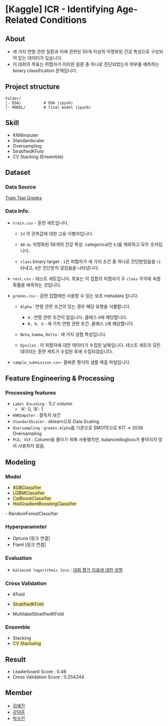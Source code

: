 # [Kaggle] ICR - Identifying Age-Related Conditions

## About
- 세 가지 연령 관련 질환과 이에 관련된 50개 이상의 익명화된 건강 특성으로 구성되어 있는 데이터가 있습니다.
- 이 대회의 목표는 피험자가 이러한 질환 중 하나로 진단되었는지 여부를 예측하는 binary classification 문제입니다.

## Project structure
```
Folder/
|- EDA/          # EDA (ipynb)
|- MODEL/        # final model (ipynb)
```


## Skill
- KNNImputer
- Standardscaler
- Oversampling
- StratifiedKFold
- CV Stacking (Ensemble)

## Dataset
### Data Source
  [Train Test Greeks](https://www.kaggle.com/competitions/icr-identify-age-related-conditions/data)
### Data Info.
- `train.csv` - 훈련 세트입니다.

    - `Id` 각 관측값에 대한 고유 식별자입니다.

    - `AB-GL` 익명화된 56개의 건강 특성. categorical인 `EJ`를 제외하고 모두 숫자입니다.

    - `class` binary target : `1`은 피험자가 세 가지 조건 중 하나로 진단받았음을 나타내고, `0`은 진단받지 않았음을 나타냅니다.

- `test.csv` - 테스트 세트입니다. 목표는 이 집합의 피험자가 두 `class` 각각에 속할 확률을 예측하는 것입니다.

- `greeks.csv` - 훈련 집합에만 사용할 수 있는 보조 metadata 입니다.

    - `Alpha` : 연령 관련 조건이 있는 경우 해당 유형을 식별합니다.
        - `A` : 연령 관련 조건이 없습니다. 클래스 `0`에 해당합니다.
        - `B, D, G` : 세 가지 연령 관련 조건. 클래스 `1`에 해당합니다.

    - `Beta`, `Gamma`, `Delta` : 세 가지 실험 특성입니다.
    - `Epsilon` : 이 피험자에 대한 데이터가 수집된 날짜입니다. 테스트 세트의 모든 데이터는 훈련 세트가 수집된 후에 수집되었습니다.

- `sample_submission.csv`- 올바른 형식의 샘플 제출 파일입니다.


## Feature Engineering & Processing

### Processing features

- `Label Encoding` : ‘EJ’ column
    - 'A': 0, 'B': 1
- `KNNImputer` : 결측치 보간
- `StandardScaler` : sklearn으로 Data Scaling
- `Oversampling` : `greeks.Alpha`를 기준으로 SMOTE으로 617 &rarr;  2036 Oversampling
- `PCA, VIF` : Column을 줄이기 위해 사용했지만, balancedlogloss가 좋아지지 않아 사용하지 않음.

## Modeling
### Model

- <span style="background-color:#fff5b1"> XGBClassifier  </span>  
- <span style="background-color:#fff5b1">LGBMClassifier  </span> 
- <span style="background-color:#fff5b1">CatBoostClassifier</span>   
- <span style="background-color:#fff5b1">HistGradientBoostingClassifier
</span>  
- RandomForestClassifier

### Hyperparameter
- Optuna [링크 연결]
- Flaml [링크 연결]
  
### Evaluation
-  `balanced logarithmic loss` :  [대회 평가 지표에 대한 설명](https://www.kaggle.com/competitions/icr-identify-age-related-conditions/overview/evaluation)


### Cross Validation
  - KFold
  - <span style="background-color:#fff5b1"> StratifiedKFold</span> 

  - MultilabelStratifiedKFold

### Ensemble
  - Stacking
  - <span style="background-color:#fff5b1"> CV Stackaing </span> 

## Result
- Leaderboard Score : 0.46
- Cross Validation Score : 0.254244


## Member
- [김예진](https://github.com/hanishereandnow)
- [강덕훈](https://github.com/Deok-Hun)
- [박수진](https://github.com/darkhairlove)
